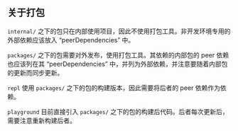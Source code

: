 ## 关于打包

`internal/`
之下的包只在内部使用项目，因此不使用打包工具。非开发环境专用的外部依赖应该放入
“peerDependencies” 中。

`packages/` 之下的包需要对外发布，使用打包工具。其依赖的内部包的 peer
依赖也应该列在其 “peerDependencies”
中，并列为外部依赖，并注意要随着内部包的更新而同步更新。

`repl` 使用 `packages/` 之下的包的构建版本，因此需要将后者的 peer 依赖作为依赖。

`playground` 目前直接引入 `packages/`
之下的包的构建后代码。后者每次更新后，需要注意重新构建后者。
